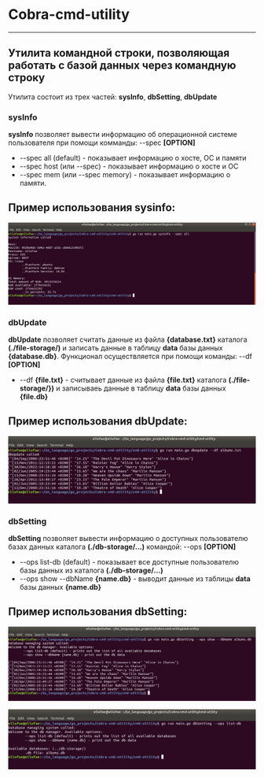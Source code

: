 # Cobra-cmd-utility
___________________________________

## Утилита командной строки, позволяющая работать с базой данных через командную строку

Утилита состоит из трех частей: **sysInfo**, **dbSetting**, **dbUpdate**

### sysInfo
**sysInfo** позволяет вывести информацию об операционной системе пользователя при помощи комманды: --spec **[OPTION]**
* --spec all (default) - показывает информацию о хосте, ОС и памяти
* --spec host (или --spec) - показывает информацию о хосте и ОС
* --spec mem (или --spec memory) - показывает информацию о памяти.

## Пример использования sysinfo:
![result1](https://github.com/ellofae/Cobra-cmd-utility/blob/main/imgs/Screenshot%20from%202023-03-15%2022-05-44.png?raw=true)

### dbUpdate
**dbUpdate** позволяет считать данные из файла **{database.txt}** каталога **(./file-storage/)** и записать данные в таблицу **data** базы данных **{database.db}**.
Функционал осуществляется при помощи команды:  --df **[OPTION]**
* --df **{file.txt}** - считывает данные из файла **{file.txt}** каталога  **(./file-storage/})** и записываеь данные в таблицу **data** базы данных **{file.db}**

## Пример использования dbUpdate:
![result1](https://github.com/ellofae/Cobra-cmd-utility/blob/main/imgs/Screenshot%20from%202023-03-15%2021-47-50.png?raw=true)

### dbSetting
**dbSetting** позволяет вывести информацию о доступных пользователю базах данных каталога **(./db-storage/...)** командой: --ops **[OPTION]**
* --ops list-db (default) - показывает все доступные пользователю базы данных из каталога **(./db-storage/...)**
* --ops show --dbName **{name.db}** - выводит данные из таблицы **data** базы данных **{name.db}**

## Пример использования dbSetting:
![result1](https://github.com/ellofae/Cobra-cmd-utility/blob/main/imgs/Screenshot%20from%202023-03-15%2021-54-39.png?raw=true)

![result1](https://github.com/ellofae/Cobra-cmd-utility/blob/main/imgs/Screenshot%20from%202023-03-15%2021-43-34.png?raw=true)
